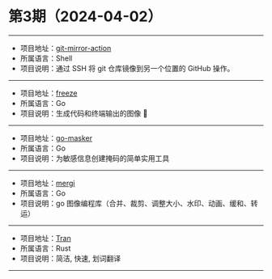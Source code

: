# 第3期（2024-04-02）

---
- 项目地址：[git-mirror-action](https://github.com/wearerequired/git-mirror-action)
- 所属语言：Shell
- 项目说明：通过 SSH 将 git 仓库镜像到另一个位置的 GitHub 操作。
---
- 项目地址：[freeze](https://github.com/charmbracelet/freeze)
- 所属语言：Go
- 项目说明：生成代码和终端输出的图像 📸
---
- 项目地址：[go-masker](https://github.com/ggwhite/go-masker)
- 所属语言：Go
- 项目说明：为敏感信息创建掩码的简单实用工具
---
- 项目地址：[mergi](https://github.com/noelyahan/mergi)
- 所属语言：Go
- 项目说明：go 图像编程库（合并、裁剪、调整大小、水印、动画、缓和、转运）
---
- 项目地址：[Tran](https://github.com/Borber/Tran)
- 所属语言：Rust
- 项目说明：简洁, 快速, 划词翻译
---